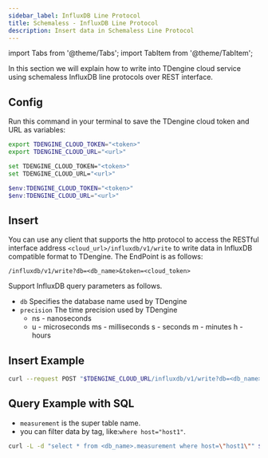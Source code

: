 ```yaml
---
sidebar_label: InfluxDB Line Protocol
title: Schemaless - InfluxDB Line Protocol
description: Insert data in Schemaless Line Protocol
---
```


<!-- exclude -->
import Tabs from '@theme/Tabs';
import TabItem from '@theme/TabItem';

<!-- exclude-end -->

In this section we will explain how to write into TDengine cloud service using schemaless InfluxDB line protocols over REST interface.

## Config

Run this command in your terminal to save the TDengine cloud token and URL as variables:

<Tabs defaultValue="bash">
<TabItem value="bash" label="Bash">

```bash
export TDENGINE_CLOUD_TOKEN="<token>"
export TDENGINE_CLOUD_URL="<url>"
```

</TabItem>
<TabItem value="cmd" label="CMD">

```bash
set TDENGINE_CLOUD_TOKEN="<token>"
set TDENGINE_CLOUD_URL="<url>"
```

</TabItem>
<TabItem value="powershell" label="Powershell">

```powershell
$env:TDENGINE_CLOUD_TOKEN="<token>"
$env:TDENGINE_CLOUD_URL="<url>"
```

</TabItem>
</Tabs>

## Insert

You can use any client that supports the http protocol to access the RESTful interface address `<cloud_url>/influxdb/v1/write` to write data in InfluxDB compatible format to TDengine. The EndPoint is as follows:

```text
/influxdb/v1/write?db=<db_name>&token=<cloud_token>
```

Support InfluxDB query parameters as follows.

+ `db` Specifies the database name used by TDengine
+ `precision` The time precision used by TDengine
    - ns - nanoseconds
    - u - microseconds
  ms - milliseconds
  s - seconds
  m - minutes
  h - hours

## Insert Example
```bash
curl --request POST "$TDENGINE_CLOUD_URL/influxdb/v1/write?db=<db_name>&token=$TDENGINE_CLOUD_TOKEN&precision=ns" --data-binary "measurement,host=host1 field1=2i,field2=2.0 1577846800001000001"
```
  
## Query Example with SQL
- `measurement` is the super table name.
- you can filter data by tag, like:`where host="host1"`.
```bash
curl -L -d "select * from <db_name>.measurement where host=\"host1\"" $TDENGINE_CLOUD_URL/rest/sql/test?token=$TDENGINE_CLOUD_TOKEN
```

